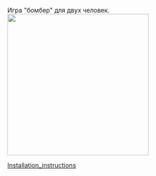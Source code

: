 Игра "бомбер" для двух человек.
[<img src="Info/I_Icon.ico" width="320"/>](Info/I_Icon.ico)

[Installation_instructions](Installation_instructions.md)